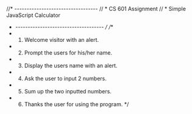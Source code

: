 //* ----------------------------------
// * CS 601 Assignment
// * Simple JavaScript Calculator
* ------------------------------------ */
/**
 * 1. Welcome visitor with an alert.
 * 2. Prompt the users for his/her name.
 * 3. Display the users name with an alert.
 * 4. Ask the user to input 2 numbers.
 * 5. Sum up the two inputted numbers.
 * 6. Thanks the user for using the program.
 */